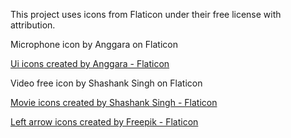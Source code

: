 This project uses icons from Flaticon under their free license with attribution.

Microphone icon by Anggara on Flaticon

<a href="https://www.flaticon.com/free-icons/ui" title="ui icons">Ui icons created by Anggara - Flaticon</a>

Video free icon by Shashank Singh on Flaticon

<a href="https://www.flaticon.com/free-icons/movie" title="movie icons">Movie icons created by Shashank Singh - Flaticon</a>


<a href="https://www.flaticon.com/free-icons/left-arrow" title="left arrow icons">Left arrow icons created by Freepik - Flaticon</a>